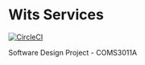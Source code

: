 # Wits Services

[![CircleCI](https://circleci.com/gh/givenng6/sdp_wits_services.svg?style=svg)](https://app.circleci.com/pipelines/github/givenng6/sdp_wits_services)


Software Design Project - COMS3011A